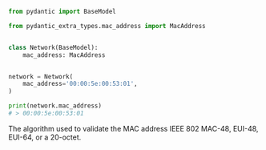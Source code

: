 
```py
from pydantic import BaseModel

from pydantic_extra_types.mac_address import MacAddress


class Network(BaseModel):
    mac_address: MacAddress


network = Network(
    mac_address='00:00:5e:00:53:01',
)

print(network.mac_address)
# > 00:00:5e:00:53:01
```

The algorithm used to validate the MAC address IEEE 802 MAC-48, EUI-48, EUI-64, or a 20-octet.

[MAC address]: https://en.wikipedia.org/wiki/MAC_address
